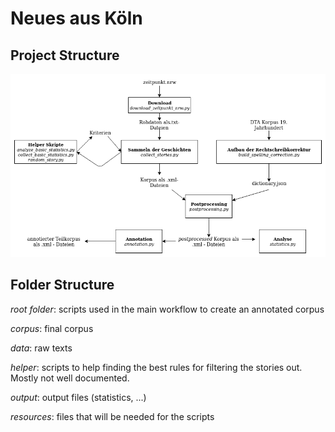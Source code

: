 # Neues aus Köln

## Project Structure 

![Project Structure](resources/Workflow.png)

## Folder Structure

*root folder*: scripts used in the main workflow to create an annotated corpus

*corpus*: final corpus

*data*: raw texts

*helper*: scripts to help finding the best rules for filtering the stories out. Mostly not well documented.

*output*: output files (statistics, ...)

*resources*: files that will be needed for the scripts